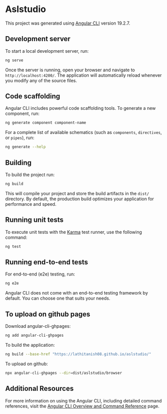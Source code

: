 # Aslstudio

This project was generated using [Angular CLI](https://github.com/angular/angular-cli) version 19.2.7.

## Development server

To start a local development server, run:

```bash
ng serve
```

Once the server is running, open your browser and navigate to `http://localhost:4200/`. The application will automatically reload whenever you modify any of the source files.

## Code scaffolding

Angular CLI includes powerful code scaffolding tools. To generate a new component, run:

```bash
ng generate component component-name
```

For a complete list of available schematics (such as `components`, `directives`, or `pipes`), run:

```bash
ng generate --help
```

## Building

To build the project run:

```bash
ng build
```

This will compile your project and store the build artifacts in the `dist/` directory. By default, the production build optimizes your application for performance and speed.

## Running unit tests

To execute unit tests with the [Karma](https://karma-runner.github.io) test runner, use the following command:

```bash
ng test
```

## Running end-to-end tests

For end-to-end (e2e) testing, run:

```bash
ng e2e
```
Angular CLI does not come with an end-to-end testing framework by default. You can choose one that suits your needs.

## To upload on github pages

Download angular-cli-ghpages:

```bash
ng add angular-cli-ghpages
```

To build the application:

```bash
ng build --base-href "https://lathitanish08.github.io/aslstudio/"
```

To upload on github:

```bash
npx angular-cli-ghpages --dir=dist/aslstudio/browser
```


## Additional Resources

For more information on using the Angular CLI, including detailed command references, visit the [Angular CLI Overview and Command Reference](https://angular.dev/tools/cli) page.

